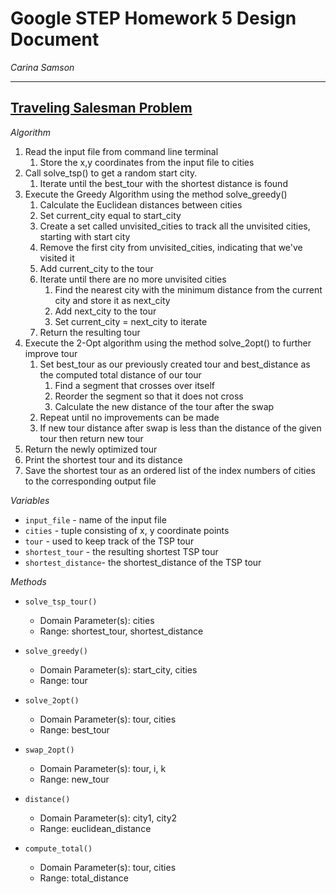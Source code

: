 # Google STEP Homework 5 Design Document
*Carina Samson*

-------
<u>**Traveling Salesman Problem**</u>
-------
*Algorithm*
1. Read the input file from command line terminal
   1. Store the x,y coordinates from the input file to cities
2. Call solve_tsp() to get a random start city.
   1. Iterate until the best_tour with the shortest distance is found
3. Execute the Greedy Algorithm using the method solve_greedy()
   1. Calculate the Euclidean distances between cities
   2. Set current_city equal to start_city
   3. Create a set called unvisited_cities to track all the unvisited cities, starting with start city
   4. Remove the first city from unvisited_cities, indicating that we've visited it
   5. Add current_city to the tour
   6. Iterate until there are no more unvisited cities
        1. Find the nearest city with the minimum distance from the current city and store it as next_city
        2. Add next_city to the tour
        3. Set current_city = next_city to iterate
    7. Return the resulting tour
4. Execute the 2-Opt algorithm using the method solve_2opt() to further improve tour
    1. Set best_tour as our previously created tour and best_distance as the computed total distance of our tour
        1. Find a segment that crosses over itself
        2. Reorder the segment so that it does not cross
        3. Calculate the new distance of the tour after the swap
    2. Repeat until no improvements can be made
    3. If new tour distance after swap is less than the distance of the given tour then return new tour
5. Return the newly optimized tour
6. Print the shortest tour and its distance
7. Save the shortest tour as an ordered list of the index numbers of cities to the corresponding output file

*Variables*
- `input_file` - name of the input file
- `cities` - tuple consisting of x, y coordinate points
- `tour` - used to keep track of the TSP tour
- `shortest_tour` - the resulting shortest TSP tour
- `shortest_distance`-  the shortest_distance of the TSP tour

*Methods*
- `solve_tsp_tour()`
  - Domain Parameter(s): cities
  - Range: shortest_tour, shortest_distance

- `solve_greedy()`
  - Domain Parameter(s): start_city, cities
  - Range: tour

- `solve_2opt()`
  - Domain Parameter(s): tour, cities
  - Range: best_tour

- `swap_2opt()`
  - Domain Parameter(s): tour, i, k
  - Range: new_tour

- `distance()`
  - Domain Parameter(s): city1, city2
  - Range: euclidean_distance

- `compute_total()`
  - Domain Parameter(s): tour, cities
  - Range: total_distance
